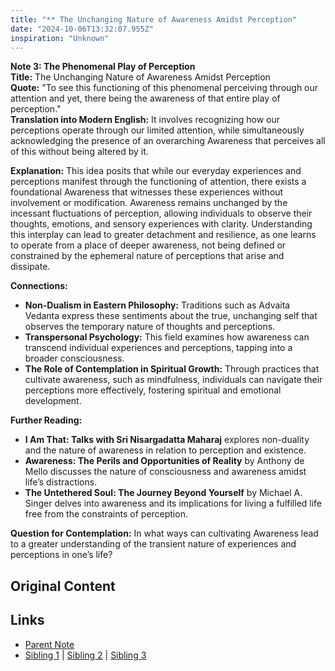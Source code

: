 ```yaml
---
title: "** The Unchanging Nature of Awareness Amidst Perception"
date: "2024-10-06T13:32:07.955Z"
inspiration: "Unknown"
---
```


  
**Note 3: The Phenomenal Play of Perception**  
**Title:** The Unchanging Nature of Awareness Amidst Perception  
**Quote:** "To see this functioning of this phenomenal perceiving through our attention and yet, there being the awareness of that entire play of perception."  
**Translation into Modern English:** It involves recognizing how our perceptions operate through our limited attention, while simultaneously acknowledging the presence of an overarching Awareness that perceives all of this without being altered by it.  

**Explanation:** This idea posits that while our everyday experiences and perceptions manifest through the functioning of attention, there exists a foundational Awareness that witnesses these experiences without involvement or modification. Awareness remains unchanged by the incessant fluctuations of perception, allowing individuals to observe their thoughts, emotions, and sensory experiences with clarity. Understanding this interplay can lead to greater detachment and resilience, as one learns to operate from a place of deeper awareness, not being defined or constrained by the ephemeral nature of perceptions that arise and dissipate.  

**Connections:**  
- **Non-Dualism in Eastern Philosophy:** Traditions such as Advaita Vedanta express these sentiments about the true, unchanging self that observes the temporary nature of thoughts and perceptions.  
- **Transpersonal Psychology:** This field examines how awareness can transcend individual experiences and perceptions, tapping into a broader consciousness.  
- **The Role of Contemplation in Spiritual Growth:** Through practices that cultivate awareness, such as mindfulness, individuals can navigate their perceptions more effectively, fostering spiritual and emotional development.  

**Further Reading:**  
- **I Am That: Talks with Sri Nisargadatta Maharaj** explores non-duality and the nature of awareness in relation to perception and existence.  
- **Awareness: The Perils and Opportunities of Reality** by Anthony de Mello discusses the nature of consciousness and awareness amidst life’s distractions.  
- **The Untethered Soul: The Journey Beyond Yourself** by Michael A. Singer delves into awareness and its implications for living a fulfilled life free from the constraints of perception.  

**Question for Contemplation:** In what ways can cultivating Awareness lead to a greater understanding of the transient nature of experiences and perceptions in one’s life?  



## Original Content



## Links

- [Parent Note](/parent-note.md)
- [Sibling 1](/zettel1.md) | [Sibling 2](/zettel2.md) | [Sibling 3](/zettel3.md)
